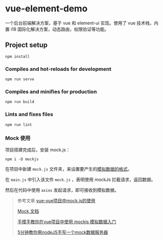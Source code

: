 # vue-element-demo
一个后台前端解决方案，基于 vue 和 element-ui 实现。使用了 vue 技术栈，内置 i18 国际化解决方案，动态路由，权限验证等功能。

## Project setup
```
npm install
```

### Compiles and hot-reloads for development
```
npm run serve
```

### Compiles and minifies for production
```
npm run build
```

### Lints and fixes files
```
npm run lint
```

### Mock 使用
项目搭建完成后，安装 mock.js：
```
npm i -D mockjs
```
在项目中新建 `mock.js` 文件夹，来设置要产生的[模拟数据的格式](./src/mock.js`)。

在 `main.js` 中引入该文件 `mock.js` ，表明使用 mockJs 拦截请求，返回数据。

然后在代码中使用 `axios` 发起请求，即可接收到模拟数据。

> 参考文章
> [vue-vue项目中mock.js的使用](https://juejin.cn/post/6844903847660371982)
>
> [Mock 文档](http://mockjs.com/examples.html)
>
> [手摸手教你在vue项目中使用 mockjs 模拟数据入门](https://juejin.cn/post/6844904082306498573#heading-5)
>
>[5分钟教你用nodeJS手写一个mock数据服务器](https://juejin.cn/post/6844903937330380814)